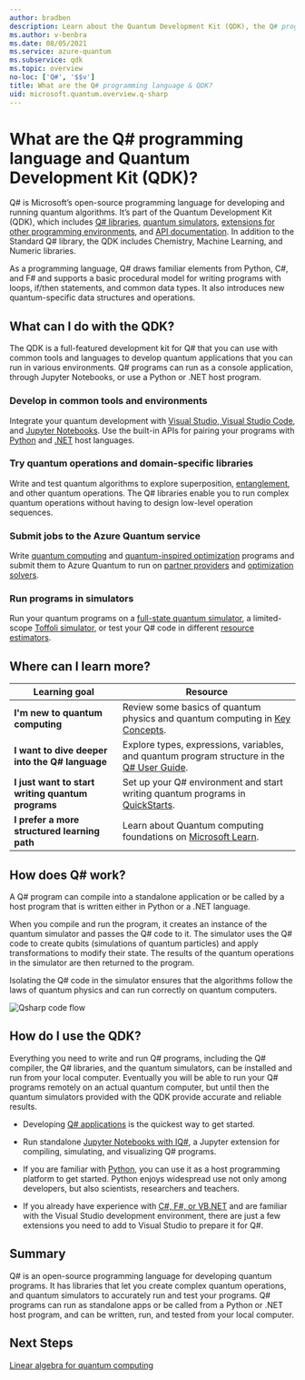 ```yaml
---
author: bradben
description: Learn about the Quantum Development Kit (QDK), the Q# programming language, and how you can create quantum programs.
ms.author: v-benbra
ms.date: 08/05/2021
ms.service: azure-quantum
ms.subservice: qdk
ms.topic: overview
no-loc: ['Q#', '$$v']
title: What are the Q# programming language & QDK?
uid: microsoft.quantum.overview.q-sharp
---
```


# What are the Q# programming language and Quantum Development Kit (QDK)?

Q# is Microsoft’s open-source programming language for developing and running quantum algorithms. It’s part of the Quantum Development Kit (QDK), which includes [Q# libraries](xref:microsoft.quantum.libraries.overview), [quantum simulators](xref:microsoft.quantum.machines.overview), [extensions for other programming environments](xref:microsoft.quantum.install-qdk.overview), and [API documentation](xref:microsoft.quantum.apiref-intro). In addition to the Standard Q# library, the QDK includes Chemistry, Machine Learning, and Numeric libraries.

As a programming language, Q# draws familiar elements from Python, C#, and F# and supports a basic procedural model for writing programs with loops, if/then statements, and common data types. It also introduces new quantum-specific data structures and operations.

## What can I do with the QDK?

The QDK is a full-featured development kit for Q# that you can use with common tools and languages to develop quantum applications that you can run in various environments. Q# programs can run as a console application, through Jupyter Notebooks, or use a Python or .NET host program.

### Develop in common tools and environments

Integrate your quantum development with [Visual Studio, Visual Studio Code](xref:microsoft.quantum.install-qdk.overview.standalone), and [Jupyter Notebooks](xref:microsoft.quantum.install-qdk.overview.jupyter). Use the built-in APIs for pairing your programs with [Python](xref:microsoft.quantum.install-qdk.overview.python) and [.NET](xref:microsoft.quantum.install-qdk.overview.cs) host languages.

### Try quantum operations and domain-specific libraries

Write and test quantum algorithms to explore superposition, [entanglement](xref:microsoft.quantum.tutorial-qdk.entanglement), and other quantum operations. The Q# libraries enable you to run complex quantum operations without having to design low-level operation sequences.

### Submit jobs to the Azure Quantum service

Write [quantum computing](xref:microsoft.quantum.overview.qdk-overview) and [quantum-inspired optimization](xref:microsoft.quantum.optimization.overview.what-is-qio) programs and submit them to Azure Quantum to run on [partner providers](xref:microsoft.quantum.reference.qc-target-list) and [optimization solvers](xref:microsoft.quantum.reference.qio-target-list). 

### Run programs in simulators

Run your quantum programs on a [full-state quantum simulator](xref:microsoft.quantum.machines.overview.full-state-simulator), a limited-scope [Toffoli simulator](xref:microsoft.quantum.machines.overview.toffoli-simulator), or test your Q# code in different [resource estimators](xref:microsoft.quantum.machines.overview.resources-estimator). 

## Where can I learn more?

|Learning goal|Resource|
| ---- | ---- |
| **I'm new to quantum computing** | Review some basics of quantum physics and quantum computing in [Key Concepts](xref:microsoft.quantum.overview.understanding).|
| **I want to dive deeper into the Q# language** | Explore types, expressions, variables, and quantum program structure in the [Q# User Guide](xref:microsoft.quantum.user-guide-qdk.overview).|
| **I just want to start writing quantum programs** | Set up your Q# environment and start writing quantum programs in [QuickStarts](xref:microsoft.quantum.install-qdk.overview).|
| **I prefer a more structured learning path** | Learn about Quantum computing foundations on [Microsoft Learn](/learn/paths/quantum-computing-fundamentals/).

## How does Q# work?

A Q# program can compile into a standalone application or be called by a host program that is written either in Python or a .NET language.

When you compile and run the program, it creates an instance of the quantum simulator and passes the Q# code to it. The simulator uses the Q# code to create qubits (simulations of quantum particles) and apply transformations to modify their state. The results of the quantum operations in the simulator are then returned to the program.  

Isolating the Q# code in the simulator ensures that the algorithms follow the laws of quantum physics and can run correctly on quantum computers.

![Qsharp code flow](~/media/qsharp-code-flow.png)

## How do I use the QDK?

Everything you need to write and run Q# programs, including the Q# compiler, the Q# libraries, and the quantum simulators, can be installed and run from your local computer. Eventually you will be able to run your Q# programs remotely on an actual quantum computer, but until then the quantum simulators provided with the QDK provide accurate and reliable results.

- Developing [Q# applications](xref:microsoft.quantum.install-qdk.overview.standalone) is the quickest way to get started.

- Run standalone [Jupyter Notebooks with IQ#](xref:microsoft.quantum.install-qdk.overview.jupyter), a Jupyter extension for compiling, simulating, and visualizing Q# programs.

- If you are familiar with [Python](xref:microsoft.quantum.install-qdk.overview.python), you can use it as a host programming platform to get started. Python enjoys widespread use not only among developers, but also scientists, researchers and teachers.

- If you already have experience with [C#, F#, or VB.NET](xref:microsoft.quantum.install-qdk.overview.cs) and are familiar with the Visual Studio development environment, there are just a few extensions you need to add to Visual Studio to prepare it for Q#.  

## Summary

Q# is an open-source programming language for developing quantum programs. It has libraries that let you create complex quantum operations, and quantum simulators to accurately run and test your programs. Q# programs can run as standalone apps or be called from a Python or .NET host program, and can be written, run, and tested from your local computer.

## Next Steps

[Linear algebra for quantum computing](xref:microsoft.quantum.overview.algebra)